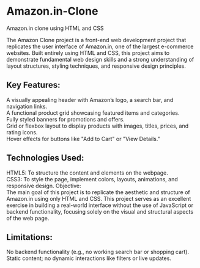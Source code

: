 # Amazon.in-Clone
Amazon.in clone using HTML and CSS

The Amazon Clone project is a front-end web development project that replicates the user interface of Amazon.in, one of the largest e-commerce websites. Built entirely using HTML and CSS, this project aims to demonstrate fundamental web design skills and a strong understanding of layout structures, styling techniques, and responsive design principles.

## Key Features:<br>
  A visually appealing header with Amazon’s logo, a search bar, and navigation links.<br>
  A functional product grid showcasing featured items and categories.<br>
  Fully styled banners for promotions and offers.<br>
  Grid or flexbox layout to display products with images, titles, prices, and rating icons.<br>
  Hover effects for buttons like "Add to Cart" or "View Details."<br>
## Technologies Used:<br>
HTML5: To structure the content and elements on the webpage.<br>
CSS3: To style the page, implement colors, layouts, animations, and responsive design.
Objective:<br>
The main goal of this project is to replicate the aesthetic and structure of Amazon.in using only HTML and CSS. This project serves as an excellent exercise in building a real-world interface without the use of JavaScript or backend functionality, focusing solely on the visual and structural aspects of the web page.

## Limitations:<br>
No backend functionality (e.g., no working search bar or shopping cart).<br>
Static content; no dynamic interactions like filters or live updates.
  

